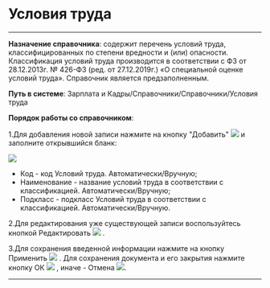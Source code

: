 ﻿# Условия труда
_ _ _ _ _ _

**Назначение справочника**: содержит перечень условий труда, классифицированных по степени вредности и (или) опасности.
Классификация условий труда производится в соответствии с ФЗ от 28.12.2013г. № 426-ФЗ (ред. от 27.12.2019г.) «О специальной оценке условий труда».
Справочник является предзаполненным.


**Путь в системе**: Зарплата и Кадры/Справочники/Справочники/Условия труда

**Порядок работы со справочником**:

1.Для добавления новой записи нажмите на кнопку "Добавить" ![](topic:.AddFiles.Btn_Add.png) и заполните открывшийся бланк:

![](topic:.AddFiles.Screenshot_2695.jpg)

* Код - код Условий труда. Автоматически/Вручную;
* Наименование - название условий труда в соответствии с классификацией. Автоматически/Вручную;
* Подкласс - подкласс Условий труда в соответствии с классификацией. Автоматически/Вручную.

2.Для редактирования уже существующей записи воспользуйтесь кнопкой Редактировать ![](topic:Com.AddFiles.Buttons.Btn_Edit.png) .

3.Для сохранения введенной информации нажмите на кнопку Применить ![](topic:Com.AddFiles.Buttons.Btn_OK.png)  . Для сохранения документа и его закрытия нажмите кнопку ОК ![](topic:Com.AddFiles.Buttons.Btn_Post.png) , иначе - Отмена ![](topic:Com.AddFiles.Buttons.Btn_CloseCancel.png).

_ _ _  _
